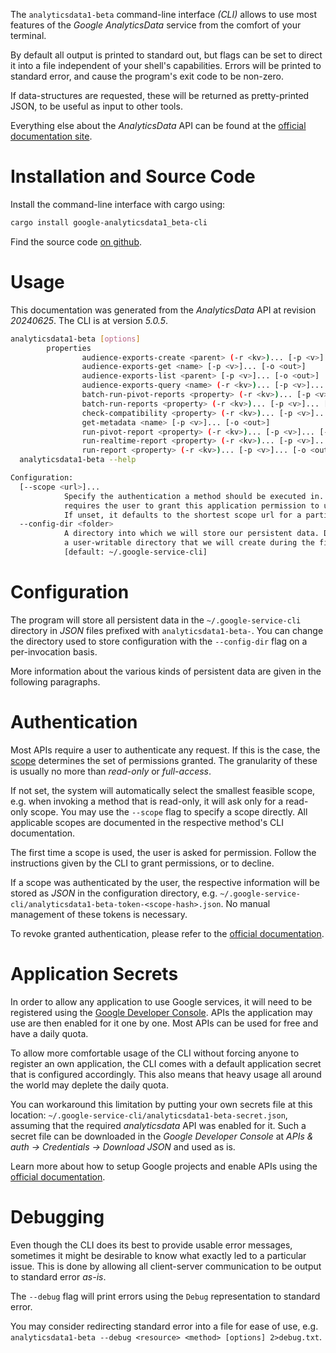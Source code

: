 <!---
DO NOT EDIT !
This file was generated automatically from 'src/generator/templates/cli/README.md.mako'
DO NOT EDIT !
-->
The `analyticsdata1-beta` command-line interface *(CLI)* allows to use most features of the *Google AnalyticsData* service from the comfort of your terminal.

By default all output is printed to standard out, but flags can be set to direct it into a file independent of your shell's
capabilities. Errors will be printed to standard error, and cause the program's exit code to be non-zero.

If data-structures are requested, these will be returned as pretty-printed JSON, to be useful as input to other tools.

Everything else about the *AnalyticsData* API can be found at the
[official documentation site](https://developers.google.com/analytics/devguides/reporting/data/v1/).

# Installation and Source Code

Install the command-line interface with cargo using:

```bash
cargo install google-analyticsdata1_beta-cli
```

Find the source code [on github](https://github.com/Byron/google-apis-rs/tree/main/gen/analyticsdata1_beta-cli).

# Usage

This documentation was generated from the *AnalyticsData* API at revision *20240625*. The CLI is at version *5.0.5*.

```bash
analyticsdata1-beta [options]
        properties
                audience-exports-create <parent> (-r <kv>)... [-p <v>]... [-o <out>]
                audience-exports-get <name> [-p <v>]... [-o <out>]
                audience-exports-list <parent> [-p <v>]... [-o <out>]
                audience-exports-query <name> (-r <kv>)... [-p <v>]... [-o <out>]
                batch-run-pivot-reports <property> (-r <kv>)... [-p <v>]... [-o <out>]
                batch-run-reports <property> (-r <kv>)... [-p <v>]... [-o <out>]
                check-compatibility <property> (-r <kv>)... [-p <v>]... [-o <out>]
                get-metadata <name> [-p <v>]... [-o <out>]
                run-pivot-report <property> (-r <kv>)... [-p <v>]... [-o <out>]
                run-realtime-report <property> (-r <kv>)... [-p <v>]... [-o <out>]
                run-report <property> (-r <kv>)... [-p <v>]... [-o <out>]
  analyticsdata1-beta --help

Configuration:
  [--scope <url>]...
            Specify the authentication a method should be executed in. Each scope
            requires the user to grant this application permission to use it.
            If unset, it defaults to the shortest scope url for a particular method.
  --config-dir <folder>
            A directory into which we will store our persistent data. Defaults to
            a user-writable directory that we will create during the first invocation.
            [default: ~/.google-service-cli]

```

# Configuration

The program will store all persistent data in the `~/.google-service-cli` directory in *JSON* files prefixed with `analyticsdata1-beta-`.  You can change the directory used to store configuration with the `--config-dir` flag on a per-invocation basis.

More information about the various kinds of persistent data are given in the following paragraphs.

# Authentication

Most APIs require a user to authenticate any request. If this is the case, the [scope][scopes] determines the 
set of permissions granted. The granularity of these is usually no more than *read-only* or *full-access*.

If not set, the system will automatically select the smallest feasible scope, e.g. when invoking a
method that is read-only, it will ask only for a read-only scope. 
You may use the `--scope` flag to specify a scope directly. 
All applicable scopes are documented in the respective method's CLI documentation.

The first time a scope is used, the user is asked for permission. Follow the instructions given 
by the CLI to grant permissions, or to decline.

If a scope was authenticated by the user, the respective information will be stored as *JSON* in the configuration
directory, e.g. `~/.google-service-cli/analyticsdata1-beta-token-<scope-hash>.json`. No manual management of these tokens
is necessary.

To revoke granted authentication, please refer to the [official documentation][revoke-access].

# Application Secrets

In order to allow any application to use Google services, it will need to be registered using the 
[Google Developer Console][google-dev-console]. APIs the application may use are then enabled for it
one by one. Most APIs can be used for free and have a daily quota.

To allow more comfortable usage of the CLI without forcing anyone to register an own application, the CLI
comes with a default application secret that is configured accordingly. This also means that heavy usage
all around the world may deplete the daily quota.

You can workaround this limitation by putting your own secrets file at this location: 
`~/.google-service-cli/analyticsdata1-beta-secret.json`, assuming that the required *analyticsdata* API 
was enabled for it. Such a secret file can be downloaded in the *Google Developer Console* at 
*APIs & auth -> Credentials -> Download JSON* and used as is.

Learn more about how to setup Google projects and enable APIs using the [official documentation][google-project-new].


# Debugging

Even though the CLI does its best to provide usable error messages, sometimes it might be desirable to know
what exactly led to a particular issue. This is done by allowing all client-server communication to be 
output to standard error *as-is*.

The `--debug` flag will print errors using the `Debug` representation to standard error.

You may consider redirecting standard error into a file for ease of use, e.g. `analyticsdata1-beta --debug <resource> <method> [options] 2>debug.txt`.


[scopes]: https://developers.google.com/+/api/oauth#scopes
[revoke-access]: http://webapps.stackexchange.com/a/30849
[google-dev-console]: https://console.developers.google.com/
[google-project-new]: https://developers.google.com/console/help/new/
